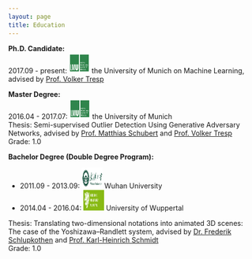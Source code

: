 ```yaml
---
layout: page
title: Education
---
```


<div class="media">
    <div class="media-body">
       <p class="media-heading">
           <strong>Ph.D. Candidate:</strong> <br />
           2017.09 - present: <img src="img/uni_munich.png" alt="uni logo" height="42" width="42"> the University of Munich on Machine Learning, advised by <a href="https://www.dbs.ifi.lmu.de/cms/personen/professoren/tresp/index.html">Prof. Volker Tresp</a> <br />
       </p>
    </div>
</div>

<div class="media">
    <div class="media-body">
       <p class="media-heading">
           <strong>Master Degree:</strong><br />
           2016.04 - 2017.07: <img src="img/uni_munich.png" alt="uni logo" height="42" width="42"> the University of Munich <br />
           Thesis: Semi-supervised Outlier Detection Using Generative Adversary Networks, advised by <a href="https://www.dbs.ifi.lmu.de/cms/personen/professoren/schubert/index.html">Prof. Matthias Schubert</a> and <a href="https://www.dbs.ifi.lmu.de/cms/personen/professoren/tresp/index.html">Prof. Volker Tresp</a> <br />
           Grade: 1.0 <br />
       </p>
    </div>
</div>

<div class="media">
    <div class="media-body">
       <p class="media-heading">
           <strong>Bachelor Degree (Double Degree Program):</strong> <br />
           <ul>
                <li>2011.09 - 2013.09: <img src="img/uni_wuhan.png" alt="uni logo" height="42" width="42"> Wuhan University </li>
                <li>2014.04 - 2016.04: <img src="img/uni_wuppertal.png" alt="uni logo" height="42" width="42"> University of Wuppertal </li>
           </ul>
           Thesis: Translating two-dimensional notations into animated 3D scenes: The case of the Yoshizawa–Randlett system, advised by <a href="https://www.dmt.uni-wuppertal.de/de/personen/schlupkothen-frederik.html">Dr. Frederik Schlupkothen</a> and <a href="https://www.dmt.uni-wuppertal.de/de/personen/schmidt-karl-heinrich.html">Prof. Karl-Heinrich Schmidt</a> <br />
           Grade: 1.0 <br />
       </p>
    </div>
</div>
